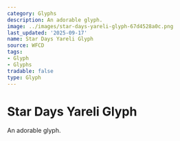 ```yaml
---
category: Glyphs
description: An adorable glyph.
image: ../images/star-days-yareli-glyph-67d4528a0c.png
last_updated: '2025-09-17'
name: Star Days Yareli Glyph
source: WFCD
tags:
- Glyph
- Glyphs
tradable: false
type: Glyph
---
```


# Star Days Yareli Glyph

An adorable glyph.

